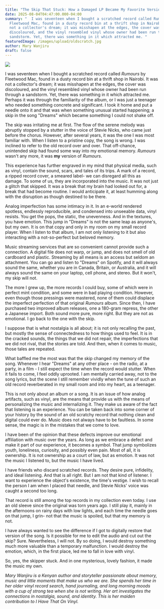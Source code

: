 ```yaml
---
title: "The Skip That Stuck: How a Damaged LP Became My Favorite Version"
date: 2025-08-04T04:47:00.000-04:00
summary: "  I was seventeen when I bought a scratched record called Rumours by
  Fleetwood Mac, found in a dusty record bin at a thrift shop in Nairobi. It was
  not a collector's dream; it was misshapen at the edges, the cover was
  discoloured, and the vinyl resembled vinyl whose owner had been run through a
  sandstorm. Yet, there was something in it which attracted me. "
featuredImage: /images/upload/oldscratch.jpg
author: Mary Wanjiru
draft: false
---
```

![](/images/upload/oldscratch.jpg)

I was seventeen when I bought a scratched record called *Rumours* by Fleetwood Mac, found in a dusty record bin at a thrift shop in Nairobi. It was not a collector's dream; it was misshapen at the edges, the cover was discoloured, and the vinyl resembled vinyl whose owner had been run through a sandstorm. Yet, there was something in it which attracted me. Perhaps it was through the familiarity of the album, or I was just a teenager who needed something concrete and significant. I took it home and put a needle onto it and that was when something unusual started happening; a skip in the song "Dreams" which became something I could not shake off.

The skip was irritating me at first. The flow of the serene melody was abruptly stopped by a stutter in the voice of Stevie Nicks, who came just before the chorus. However, after several years, it was the one I was most familiar with. When I listen to a pristine copy, the song is wrong. I was inclined to refer to the old record over and over. That off-chance, unintended skip had found some way into my emotional memory. *Rumours* wasn't any more, it was **my** version of *Rumours*.

This experience has further engraved in my mind that physical media, such as vinyl, contain the sound, scars, and tales of its trips. A mark of a record, a ripped record cover, a smeared label- we can disregard all this as damage. To some of us, they are incorporated into the music. It was not just a glitch that skipped. It was a break that my brain had looked out for, a break that had become routine. I would anticipate it, at least humming along with the disruption as though destined to be there.

Analog imperfection has some intimacy in it. In an e-world rendered spotless, endlessly reproducible, and condensed into unseeable data, vinyl resists. You get the pops, the static, the unevenness. And in the textures, you have emotion. This jump in "Dreams" is not the same leap as anyone's, but my own. It is on that copy and only in my room on my small record player. When I listen to that album, I am not only listening to it but also interacting with a not-so-perfect but beloved memory.

Music streaming services that are so convenient cannot provide such a connection. A digital file does not warp, or jump, and does not smell of old cardboard and plastic. Streaming by all means is an access but seldom an attachment. You can go and listen to "Dreams" on Spotify, and it will always sound the same, whether you are in Canada, Britain, or Australia, and it will always sound the same on your laptop, cell phone, and stereo. But it won't, my skip will not.

The more I grew up, the more records I could buy, some of which were in perfect mint condition, and some were in bad playing condition. However, even though those pressings were mastered, none of them could displace the imperfect perfection of that original *Rumours* album. Since then, I have purchased two improved album releases, one a 180-gram repress, the other a Japanese import. Both sound more pure, more right. But they are not as emotional. I go back to the one with the skip.

I suppose that is what nostalgia is all about; it is not only recalling the past, but mostly the sense of connectedness to how things used to feel. It is in the cracked sounds, the things that we did not repair, the imperfections that we did not rival, that the stories are told. And then, when it comes to music, those tales are repeated.

What baffled me the most was that the skip changed my memory of the song. Whenever I hear "Dreams" at any other place - on the radio, at a party, in a film - I still expect the time when the record would stutter. When it fails to come, I feel oddly uprooted. I am mentally carried away, not to the song lyrics, but the scene I still remember vividly when the tune of such an old record reverberated in my small room and into my heart, as a teenager.

This is not only about an album or a song. It is an issue of how analog artifacts, such as vinyl, are the means that provide us with the means of personalizing the music and internalizing it. They make us aware of the fact that listening is an experience. You can be taken back into some corner of your history by the sound of an old scratchy record that nothing clean and digital could ever do. Music does not always have to be faultless. In some sense, the magic is in the mistakes that we come to love.

I have been of the opinion that these defects improve our emotional affiliation with music over the years. As long as we embrace a defect and make it part of our experience, it becomes a symbol. That jump symbolizes youth, loneliness, curiosity, and possibly even pain. Most of all, it is ownership. It is not ownership as a court of law, but as emotion. It was not the music I listened to, but the music I have lived.

I have friends who discard scratched records. They desire pure, infidelity, and ideal listening. And that is all right. But I am not that kind of listener. I want to experience the object's existence, the time's vestige. I wish to recall the person I am when I placed that needle, and Stevie Nicks' voice was caught a second too long.

That record is still among the top records in my collection even today. I use an old sleeve since the original was torn years ago. I still play it, mainly in the afternoons on rainy days with low lights, and each time the needle goes on that jump, I grin- not that the music is spoiled, but that my memory is not.

I have always wanted to see the difference if I got to digitally restore that version of the song. Is it possible for me to edit the audio and cut out the skip? Sure. Nevertheless, I will not. By so doing, I would destroy something much more valuable than a temporary malfunction. I would destroy the emotion, which, in the first place, led me to fall in love with vinyl.

So, yes, the skipper stuck. And in one mysterious, lovely fashion, it made the music my own.

*Mary Wanjiru is a Kenyan author and storyteller passionate about memory, music and little moments that make us who we are. She spends her time in her older vinyl record search, hand journaling, and long morning moods with a cup of strong tea when she is not writing. Her art investigates the connections in nostalgia, sound, and identity. This is her maiden contribution to I Have That On Vinyl.*

